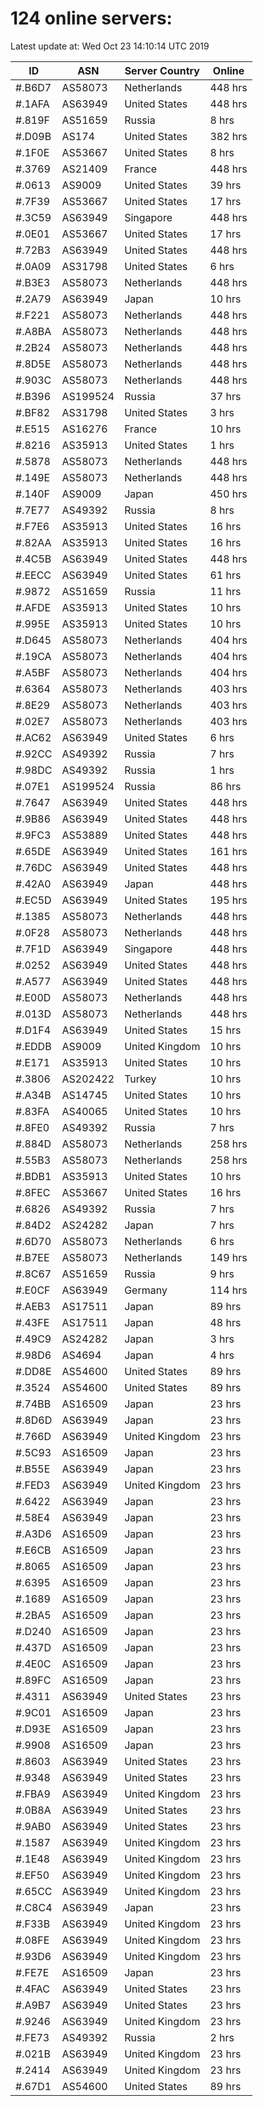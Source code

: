# 124 online servers:

Latest update at: Wed Oct 23 14:10:14 UTC 2019

| ID | ASN | Server Country | Online |
| -- | --- | -------------- | ------ |
| #.B6D7 | AS58073 | Netherlands | 448 hrs |
| #.1AFA | AS63949 | United States | 448 hrs |
| #.819F | AS51659 | Russia | 8 hrs |
| #.D09B | AS174 | United States | 382 hrs |
| #.1F0E | AS53667 | United States | 8 hrs |
| #.3769 | AS21409 | France | 448 hrs |
| #.0613 | AS9009 | United States | 39 hrs |
| #.7F39 | AS53667 | United States | 17 hrs |
| #.3C59 | AS63949 | Singapore | 448 hrs |
| #.0E01 | AS53667 | United States | 17 hrs |
| #.72B3 | AS63949 | United States | 448 hrs |
| #.0A09 | AS31798 | United States | 6 hrs |
| #.B3E3 | AS58073 | Netherlands | 448 hrs |
| #.2A79 | AS63949 | Japan | 10 hrs |
| #.F221 | AS58073 | Netherlands | 448 hrs |
| #.A8BA | AS58073 | Netherlands | 448 hrs |
| #.2B24 | AS58073 | Netherlands | 448 hrs |
| #.8D5E | AS58073 | Netherlands | 448 hrs |
| #.903C | AS58073 | Netherlands | 448 hrs |
| #.B396 | AS199524 | Russia | 37 hrs |
| #.BF82 | AS31798 | United States | 3 hrs |
| #.E515 | AS16276 | France | 10 hrs |
| #.8216 | AS35913 | United States | 1 hrs |
| #.5878 | AS58073 | Netherlands | 448 hrs |
| #.149E | AS58073 | Netherlands | 448 hrs |
| #.140F | AS9009 | Japan | 450 hrs |
| #.7E77 | AS49392 | Russia | 8 hrs |
| #.F7E6 | AS35913 | United States | 16 hrs |
| #.82AA | AS35913 | United States | 16 hrs |
| #.4C5B | AS63949 | United States | 448 hrs |
| #.EECC | AS63949 | United States | 61 hrs |
| #.9872 | AS51659 | Russia | 11 hrs |
| #.AFDE | AS35913 | United States | 10 hrs |
| #.995E | AS35913 | United States | 10 hrs |
| #.D645 | AS58073 | Netherlands | 404 hrs |
| #.19CA | AS58073 | Netherlands | 404 hrs |
| #.A5BF | AS58073 | Netherlands | 404 hrs |
| #.6364 | AS58073 | Netherlands | 403 hrs |
| #.8E29 | AS58073 | Netherlands | 403 hrs |
| #.02E7 | AS58073 | Netherlands | 403 hrs |
| #.AC62 | AS63949 | United States | 6 hrs |
| #.92CC | AS49392 | Russia | 7 hrs |
| #.98DC | AS49392 | Russia | 1 hrs |
| #.07E1 | AS199524 | Russia | 86 hrs |
| #.7647 | AS63949 | United States | 448 hrs |
| #.9B86 | AS63949 | United States | 448 hrs |
| #.9FC3 | AS53889 | United States | 448 hrs |
| #.65DE | AS63949 | United States | 161 hrs |
| #.76DC | AS63949 | United States | 448 hrs |
| #.42A0 | AS63949 | Japan | 448 hrs |
| #.EC5D | AS63949 | United States | 195 hrs |
| #.1385 | AS58073 | Netherlands | 448 hrs |
| #.0F28 | AS58073 | Netherlands | 448 hrs |
| #.7F1D | AS63949 | Singapore | 448 hrs |
| #.0252 | AS63949 | United States | 448 hrs |
| #.A577 | AS63949 | United States | 448 hrs |
| #.E00D | AS58073 | Netherlands | 448 hrs |
| #.013D | AS58073 | Netherlands | 448 hrs |
| #.D1F4 | AS63949 | United States | 15 hrs |
| #.EDDB | AS9009 | United Kingdom | 10 hrs |
| #.E171 | AS35913 | United States | 10 hrs |
| #.3806 | AS202422 | Turkey | 10 hrs |
| #.A34B | AS14745 | United States | 10 hrs |
| #.83FA | AS40065 | United States | 10 hrs |
| #.8FE0 | AS49392 | Russia | 7 hrs |
| #.884D | AS58073 | Netherlands | 258 hrs |
| #.55B3 | AS58073 | Netherlands | 258 hrs |
| #.BDB1 | AS35913 | United States | 10 hrs |
| #.8FEC | AS53667 | United States | 16 hrs |
| #.6826 | AS49392 | Russia | 7 hrs |
| #.84D2 | AS24282 | Japan | 7 hrs |
| #.6D70 | AS58073 | Netherlands | 6 hrs |
| #.B7EE | AS58073 | Netherlands | 149 hrs |
| #.8C67 | AS51659 | Russia | 9 hrs |
| #.E0CF | AS63949 | Germany | 114 hrs |
| #.AEB3 | AS17511 | Japan | 89 hrs |
| #.43FE | AS17511 | Japan | 48 hrs |
| #.49C9 | AS24282 | Japan | 3 hrs |
| #.98D6 | AS4694 | Japan | 4 hrs |
| #.DD8E | AS54600 | United States | 89 hrs |
| #.3524 | AS54600 | United States | 89 hrs |
| #.74BB | AS16509 | Japan | 23 hrs |
| #.8D6D | AS63949 | Japan | 23 hrs |
| #.766D | AS63949 | United Kingdom | 23 hrs |
| #.5C93 | AS16509 | Japan | 23 hrs |
| #.B55E | AS63949 | Japan | 23 hrs |
| #.FED3 | AS63949 | United Kingdom | 23 hrs |
| #.6422 | AS63949 | Japan | 23 hrs |
| #.58E4 | AS63949 | Japan | 23 hrs |
| #.A3D6 | AS16509 | Japan | 23 hrs |
| #.E6CB | AS16509 | Japan | 23 hrs |
| #.8065 | AS16509 | Japan | 23 hrs |
| #.6395 | AS16509 | Japan | 23 hrs |
| #.1689 | AS16509 | Japan | 23 hrs |
| #.2BA5 | AS16509 | Japan | 23 hrs |
| #.D240 | AS16509 | Japan | 23 hrs |
| #.437D | AS16509 | Japan | 23 hrs |
| #.4E0C | AS16509 | Japan | 23 hrs |
| #.89FC | AS16509 | Japan | 23 hrs |
| #.4311 | AS63949 | United States | 23 hrs |
| #.9C01 | AS16509 | Japan | 23 hrs |
| #.D93E | AS16509 | Japan | 23 hrs |
| #.9908 | AS16509 | Japan | 23 hrs |
| #.8603 | AS63949 | United States | 23 hrs |
| #.9348 | AS63949 | United States | 23 hrs |
| #.FBA9 | AS63949 | United Kingdom | 23 hrs |
| #.0B8A | AS63949 | United States | 23 hrs |
| #.9AB0 | AS63949 | United States | 23 hrs |
| #.1587 | AS63949 | United Kingdom | 23 hrs |
| #.1E48 | AS63949 | United Kingdom | 23 hrs |
| #.EF50 | AS63949 | United Kingdom | 23 hrs |
| #.65CC | AS63949 | United Kingdom | 23 hrs |
| #.C8C4 | AS63949 | Japan | 23 hrs |
| #.F33B | AS63949 | United Kingdom | 23 hrs |
| #.08FE | AS63949 | United Kingdom | 23 hrs |
| #.93D6 | AS63949 | United Kingdom | 23 hrs |
| #.FE7E | AS16509 | Japan | 23 hrs |
| #.4FAC | AS63949 | United States | 23 hrs |
| #.A9B7 | AS63949 | United States | 23 hrs |
| #.9246 | AS63949 | United Kingdom | 23 hrs |
| #.FE73 | AS49392 | Russia | 2 hrs |
| #.021B | AS63949 | United Kingdom | 23 hrs |
| #.2414 | AS63949 | United Kingdom | 23 hrs |
| #.67D1 | AS54600 | United States | 89 hrs |

